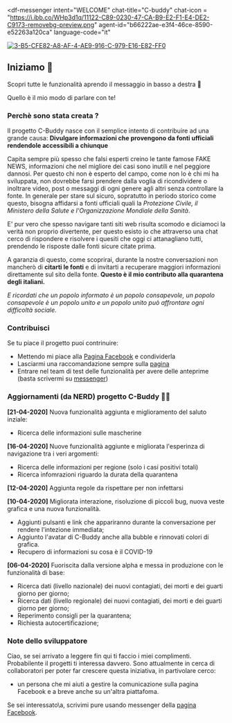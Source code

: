 <script src="https://www.gstatic.com/dialogflow-console/fast/messenger/bootstrap.js?v=1">
</script>

<df-messenger
  intent="WELCOME"
  chat-title="C-buddy"
  chat-icon = "https://i.ibb.co/WHp3d1q/11122-C89-0230-47-CA-B9-E2-F1-E4-DE2-C9173-removebg-preview.png"
  agent-id="b66222ae-e3f4-46ce-8590-e52263a120ca"
  language-code="it"
></df-messenger>

<style>
  df-messenger {
   
   --df-messenger-button-titlebar-color: #67C0BE;
  
  }
</style>

<a href="https://ibb.co/jZkpxfq"><img src="https://i.ibb.co/LhdGqRB/3-B5-CFE82-A8-AF-4-AE9-916-C-979-E16-E82-FF0.jpg" alt="3-B5-CFE82-A8-AF-4-AE9-916-C-979-E16-E82-FF0" border="0"></a>

## Iniziamo 🚀
Scopri tutte le funzionalità aprendo il messaggio in basso a destra 💬

Quello è il mio modo di parlare con te!


### Perchè sono stata creata ?
Il progetto C-Buddy nasce con il semplice intento di contribuire ad una grande causa:
__Divulgare informazioni che provengono da fonti ufficiali rendendole accessibili a chiunque__

Capita sempre più spesso che falsi esperti creino le tante famose FAKE NEWS, informazioni che nel migliore dei casi sono inutili e nel peggiore dannosi. 
Per questo chi non è esperto del campo, come non lo è chi mi ha sviluppata, non dovrebbe farsi prendere dalla voglia di ricondividere o inoltrare video, post o messaggi di ogni genere agli altri senza controllare la fonte. 
In generale per stare sul sicuro, sopratutto in periodo storico come questo, bisogna affidarsi a fonti ufficiali quali la _Protezione Civile, il Ministero della Salute e l'Organizzazione Mondiale della Sanità_.


E' pur vero che spesso navigare tanti siti web risulta scomodo e diciamoci la verità non proprio divertente, per questo esisto io che attraverso una chat cerco di rispondere e risolvere i quesiti che oggi ci attanagliano tutti, prendendo le risposte dalle fonti sicure citate prima.


A garanzia di questo, come scoprirai, durante la nostre conversazioni non mancherò di __citarti le fonti__ e di invitarti a recuperare maggiori informazioni direttamente sul sito della fonte.
__Questo è il mio contributo alla quarantena degli italiani.__

_E ricordati che un popolo informato è un popolo consapevole,
un popolo consapevole è un popolo unito
e un popolo unito può affrontare ogni difficoltà sociale._

### Contribuisci

Se tu piace il progetto puoi contrinuire:

- Mettendo mi piace alla [Pagina Facebook](https://www.facebook.com/pg/cBuddyBot/) e condividerla
- Lasciarmi una raccomandazione sempre sulla [pagina](https://www.facebook.com/pg/cBuddyBot/)
- Entrare nel team di test delle funzionalità per avere delle anteprime (basta scrivermi su [messenger](https://www.messenger.com/t/cBuddyBot))


### Aggiornamenti (da NERD) progetto C-Buddy 👨‍💻

__[21-04-2020]__ Nuova funzionalità aggiunta e miglioramento del saluto inziale:

  - Ricerca delle informazioni sulle mascherine

__[16-04-2020]__ Nuove funzionalità aggiunte e migliorata l'esperinza di navigazione tra i veri argomenti:

- Ricerca delle informazioni per regione (solo i casi positivi totali)
- Ricerca infomrazioni riguardo la durata della quarantena

__[12-04-2020]__ Aggiunta regole da rispettare per non infettarsi

__[10-04-2020]__ Migliorata interazione, risoluzione di piccoli bug, nuova veste grafica e una nuova funzionalità.

- Aggiunti pulsanti e link che appariranno durante la conversazione per rendere l'intezione immediata;
- Aggiunto l'avatar di C-Buddy anche alla bubble e rinnovati colori di grafica.
- Recupero di informazioni su cosa è il COVID-19

__[06-04-2020]__ Fuoriscita dalla versione alpha e messa in produzione con le funzionalità di base:

- Ricerca dati (livello nazionale) dei nuovi contagiati, dei morti e dei guarti giorno per giorno;
- Ricerca dati (livello regionale) dei nuovi contagiati, dei morti e dei guarti giorno per giorno;
- Reperimento consigli per la quarantena;
- Richiesta autocertificazione;

### Note dello sviluppatore

Ciao, se sei arrivato a leggere fin qui ti faccio i miei complimenti. 
Probabilente il progetti ti interessa davvero. 
Sono attualmente in cerca di collaboratori per poter far crescere questa iniziativa, in partivolare cerco:

- un persona che mi aiuti a gestire la comunicazione sulla pagina Facebook e a breve anche su un'altra piattafoma.

Se sei interessato\a, scrivimi pure usando messenger della [pagina Facebook](https://www.messenger.com/t/cBuddyBot).
